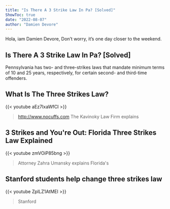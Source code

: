 ```yaml
---
title: "Is There A 3 Strike Law In Pa? [Solved]"
ShowToc: true 
date: "2022-08-07"
author: "Damien Devore" 
---
```


Hola, iam Damien Devore, Don’t worry, it’s one day closer to the weekend.
## Is There A 3 Strike Law In Pa? [Solved]
Pennsylvania has two- and three-strikes laws that mandate minimum terms of 10 and 25 years, respectively, for certain second- and third-time offenders.

## What Is The Three Strikes Law?
{{< youtube aEz7IxaWfCI >}}
>http://www.nocuffs.com The Kavinoky Law Firm explains 

## 3 Strikes and You're Out: Florida Three Strikes Law Explained
{{< youtube zmVOiP85bng >}}
>Attorney Zahra Umansky explains Florida's 

## Stanford students help change three strikes law
{{< youtube ZpILZ1AtMEI >}}
>Stanford 

